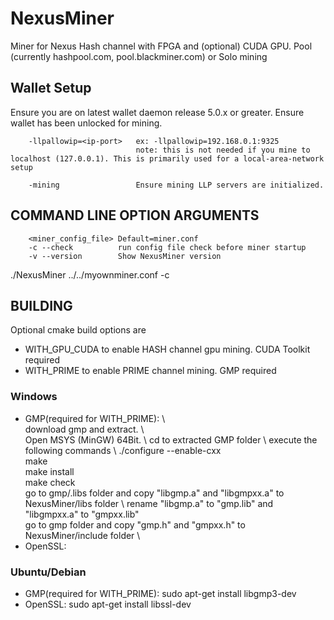 # NexusMiner

Miner for Nexus Hash channel with FPGA and (optional) CUDA GPU. Pool (currently hashpool.com, pool.blackminer.com) or Solo mining


## Wallet Setup

Ensure you are on latest wallet daemon release 5.0.x or greater. Ensure wallet has been unlocked for mining.

```
    -llpallowip=<ip-port>   ex: -llpallowip=192.168.0.1:9325 
                            note: this is not needed if you mine to localhost (127.0.0.1). This is primarily used for a local-area-network setup

    -mining                 Ensure mining LLP servers are initialized.
```



## COMMAND LINE OPTION ARGUMENTS

```
    <miner_config_file> Default=miner.conf
    -c --check          run config file check before miner startup
    -v --version        Show NexusMiner version
```

  ./NexusMiner ../../myownminer.conf -c

## BUILDING

Optional cmake build options are
* WITH_GPU_CUDA       to enable HASH channel gpu mining. CUDA Toolkit required
* WITH_PRIME          to enable PRIME channel mining. GMP required

### Windows

* GMP(required for WITH_PRIME):  \   
    download gmp and extract.  \   
    Open MSYS (MinGW) 64Bit.  \ 
    cd to extracted GMP folder  \ 
    execute the following commands  \ 
    ./configure --enable-cxx  \
    make  \
    make install  \
    make check  \
    go to gmp/.libs folder and copy "libgmp.a" and "libgmpxx.a" to NexusMiner/libs folder  \ 
    rename "libgmp.a" to "gmp.lib" and "libgmpxx.a" to "gmpxx.lib"  \
    go to gmp folder and copy "gmp.h" and "gmpxx.h" to NexusMiner/include folder  \
* OpenSSL: 

### Ubuntu/Debian

* GMP(required for WITH_PRIME):     sudo apt-get install libgmp3-dev
* OpenSSL:                          sudo apt-get install libssl-dev
